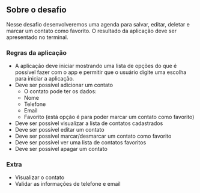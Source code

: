 ## Sobre o desafio

Nesse desafio desenvolveremos uma agenda para salvar, editar, deletar e marcar um contato como favorito. O resultado da aplicação deve ser apresentado no terminal.

### Regras da aplicação

- A aplicação deve iniciar mostrando uma lista de opções do que é possível fazer com o app e permitir que o usuário digite uma escolha para iniciar a aplicação.
- Deve ser possível adicionar um contato
  - O contato pode ter os dados:
  - Nome
  - Telefone
  - Email
  - Favorito (está opção é para poder marcar um contato como favorito)
- Deve ser possível visualizar a lista de contatos cadastrados
- Deve ser possível editar um contato
- Deve ser possível marcar/desmarcar um contato como favorito
- Deve ser possível ver uma lista de contatos favoritos
- Deve ser possível apagar um contato

### Extra

- Visualizar o contato
- Validar as informações de telefone e email
